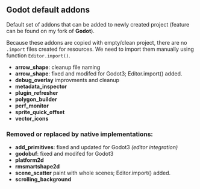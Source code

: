 ## Godot default addons

Default set of addons that can be added to newly created project (feature can be found on my fork of __Godot__).

Because these addons are copied with empty/clean project, there are no ```.import``` files created for resources. We need to import them manually using function ```Editor.import()```.


 * **arrow_shape**:
   cleanup file naming
 * **arrow_shape**:
   fixed and modifed for Godot3; Editor.import() added.
 * **debug_overlay**
   improvments and cleanup
 * **metadata_inspector**
 * **plugin_refresher**
 * **polygon_builder**
 * **perf_monitor**
 * **sprite_quick_offset**
 * **vector_icons**

### Removed or replaced by native implementations:

 * **add_primitives**:
   fixed and updated for Godot3 _(editor integration)_
 * **godobuf**:
   fixed and modifed for Godot3
 * **platform2d**
 * **rmsmartshape2d**
 * **scene_scatter**
   paint with whole scenes; Editor.import() added.
 * **scrolling_background**
